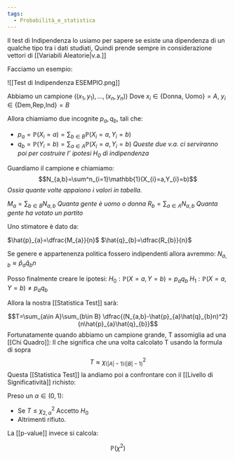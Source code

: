 ```yaml
---
tags:
  - Probabilità_e_statistica
---
```


Il test di Indipendenza lo usiamo per sapere se esiste una dipendenza di un qualche tipo tra i dati studiati, Quindi prende sempre in considerazione vettori di [[Variabili Aleatorie|v.a.]]

Facciamo un esempio:

![[Test di Indipendenza ESEMPIO.png]]

Abbiamo un campione $((x_{1},y_{1}),\dots,(x_{n},y_{n}))$
Dove $x_{i}\in\{\text{Donna, Uomo}\}=A$, $y_{i}\in\{\text{Dem,Rep,Ind}\}=B$

Allora chiamiamo due incognite $p_{a},q_{b}$, tali che:
- $p_{a}=\mathbb{P}(X_{i}=a)=\sum_{b\in B}\mathbb{P}(X_{i}=a,Y_{i}=b)$
- $q_{b}=\mathbb{P}(Y_{i}=b)=\sum_{a\in A}\mathbb{P}(X_{i}=a,Y_{i}=b)$
*Queste due v.a. ci serviranno poi per costruire l’ ipotesi $H_{0}$ di indipendenza*

Guardiamo il campione e chiamiamo:
$$N_{a,b}=\sum^n_{i=1}\mathbb{1}(X_{i}=a,Y_{i}=b)$$
*Ossia quante volte appaiono i valori in tabella.*

$M_{a}=\sum_{b\in B}N_{a,b}$ *Quanta gente è uomo o donna*
$R_{b}=\sum_{a\in A}N_{a,b}$ *Quanta gente ha votato un partito*

Uno stimatore è dato da:

$\hat{p}_{a}=\dfrac{M_{a}}{n}$
$\hat{q}_{b}=\dfrac{R_{b}}{n}$

Se genere e appartenenza politica fossero indipendenti allora avremmo:
$N_{a,b}\approx \hat{p}_{a}\hat{q}_{b}n$

Posso finalmente creare le ipotesi: 
$H_{0}:\mathbb{P}(X=a,Y=b)=p_{a}q_{b}$
$H_{1}:\mathbb{P}(X=a,Y=b)\neq p_{a}q_{b}$

Allora la nostra [[Statistica Test]] sarà:

$$T=\sum_{a\in A}\sum_{b\in B} \dfrac{(N_{a,b}-\hat{p}_{a}\hat{q}_{b}n)^2}{n\hat{p}_{a}\hat{q}_{b}}$$
Fortunatamente quando abbiamo un campione grande, T assomiglia ad una [[Chi Quadro]]:
Il che significa che una volta calcolato T usando la formula di sopra 
$$T\approx \chi^2_{(|A|-1)(|B|-1)}$$
Questa [[Statistica Test]] la andiamo poi a confrontare con il [[Livello di Significatività]] richisto:

Preso un $\alpha\in(0,1)$:

- Se $T\leq \chi^2_{2,\alpha}$ Accetto $H_{0}$
- Altrimenti rifiuto.

La [[p-value]] invece si calcola:

$$\mathbb{P}(\chi^2_{})$$